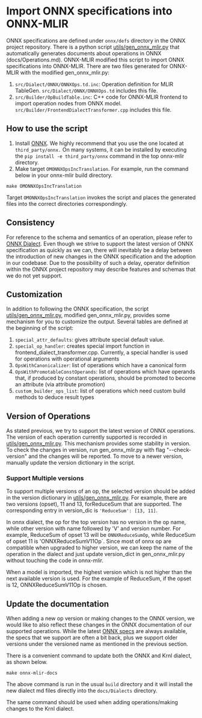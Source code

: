 <!--- SPDX-License-Identifier: Apache-2.0 -->

# Import ONNX specifications into ONNX-MLIR

ONNX specifications are defined under `onnx/defs` directory in the ONNX project repository. 
There is a python script [utils/gen_onnx_mlir.py](../utils/gen_onnx_mlir.py) that automatically generates documents about operations in ONNX (docs/Operations.md). 
ONNX-MLIR modified this script to import ONNX specifications into ONNX-MLIR. 
There are two files generated for ONNX-MLIR with the modified gen_onnx_mlir.py:

1. `src/Dialect/ONNX/ONNXOps.td.inc`: Operation definition for MLIR TableGen. `src/Dialect/ONNX/ONNXOps.td` includes this file.
2. `src/Builder/OpBuildTable.inc`: C++ code for ONNX-MLIR frontend to import operation nodes from ONNX model. `src/Builder/FrontendDialectTransformer.cpp` includes this file.

## How to use the script
1. Install [ONNX](https://github.com/onnx/onnx). We highly recommend that you use the one located at `third_party/onnx.` On many systems, it can be installed by executing the `pip install -e third_party/onnx` command in the top onnx-mlir directory.
2. Make target `OMONNXOpsIncTranslation`. For example, run the command below in your onnx-mlir build directory.
```
make OMONNXOpsIncTranslation
````
Target `OMONNXOpsIncTranslation` invokes the script and places the generated files into the correct directories correspondingly.

## Consistency
For reference to the schema and semantics of an operation, please refer to [ONNX Dialect](Dialects/onnx.md).
Even though we strive to support the latest version of ONNX specification as quickly as we can, there will inevitably be a delay between the introduction of new changes in the ONNX specification and the adoption in our codebase.
Due to the possibility of such a delay, operator definition within the ONNX project repository may describe features and schemas that we do not yet support.

## Customization
In addition to following the ONNX specification, the script [utils/gen_onnx_mlir.py](../utils/gen_onnx_mlir.py), modified gen_onnx_mlir.py, provides some mechanism for you to customize the output.
Several tables are defined at the beginning of the script:
1. `special_attr_defaults`: gives attribute special default value.
2. `special_op_handler`: creates special import function in frontend_dialect_transformer.cpp. Currently, a special handler is used for operations with operational arguments
3. `OpsWithCanonicalizer`: list of operations which have a canonical form
4. `OpsWithPromotableConstOperands`: list of operations which have operands that, if produced by constant operations, should be promoted to become an attribute (via attribute promotion)
5. `custom_builder_ops_list`: list of operations which need custom build methods to deduce result types

## Version of Operations
As stated previous, we try to support the latest version of ONNX operations. The version of each operation currently supported is recorded in [utils/gen_onnx_mlir.py](../utils/gen_onnx_mlir.py). This mechanism provides some stability in version. To check the changes in version, run gen_onnx_mlir.py with flag "--check-version" and the changes will be reported. To move to a newer version, manually update the version dictionary in the script.

### Support Multiple versions
To support multiple versions of an op, the selected version should be added in the version dictionary in [utils/gen_onnx_mlir.py](../utils/gen_onnx_mlir.py). For example, there are two versions (opset), 11 and 13, forReduceSum that are supported. The corresponding entry in version_dic is `'ReduceSum': [13, 11]`.

In onnx dialect, the op for the top version has no version in the op name, while other version with name followed by 'V' and version number. For example, ReduceSum of opset 13 will be `ONNXReduceSumOp`, while ReduceSum of opset 11 is 'ONNXReduceSumV11Op`. Since most of onnx op are compatible when upgraded to higher version, we can keep the name of the operation in the dialect and just update version_dict in gen_onnx_mlir.py without touching the code in onnx-mlir.

When a model is imported, the highest version which is not higher than the next available version is used. For the example of ReduceSum, if the opset is 12, ONNXReduceSumV11Op is chosen.

## Update the documentation

When adding a new op version or making changes to the ONNX version, we would like to also reflect these changes in the ONNX documentation of our supported operations. While the latest [ONNX specs](https://github.com/onnx/onnx/blob/main/docs/Operators.md) are always available, the specs that we support are often a bit back, plus we support older versions under the versioned name as mentioned in the previous section.

There is a convenient command to update both the ONNX and Krnl dialect, as shown below.
```
make onnx-mlir-docs
```
The above command is run in the usual `build` directory and it will install the new dialect md files directly into the `docs/Dialects` directory.

The same command should be used when adding operations/making changes to the Krnl dialect.
